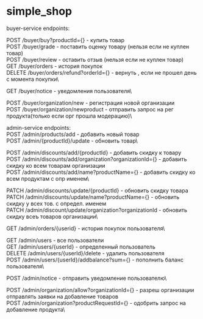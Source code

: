 # simple_shop

buyer-service endpoints:

POST /buyer/buy?productId={} - купить товар\
POST /buyer/grade - поставить оценку товару (нельзя если не куплен товар)\
POST /buyer/review - оставить отзыв (нельзя если не куплен товар)\
GET /buyer/orders - история покупок\
DELETE /buyer/orders/refund?orderId={} - вернуть , если не прошел день с момента покупки\

GET /buyer/notice - уведомления пользователя\

POST /buyer/organization/new - регистрация новой организации\
POST /buyer/organization/newproduct - отправить запрос на рег продукта(только если орг прошла модерацию)\

admin-service endpoints:\
POST /admin/products/add - добавить новый товар\
POST /admin/{productId}/update - обновить товар\

POST /admin/discounts/add/{productId} - добавить скидку к товару\
POST /admin/discounts/add/organization?organizationId={} - добавить скидку ко всем товарам организации\
POST /admin/discounts/add/name?productName={} -  добавить скидку ко всем продуктам с опр именем\

PATCH /admin/discounts/update/{productId} - обновить скидку товара\
PATCH /admin/discounts/update/name?productName={} - обновить скидку у всех тов. с определ. именем\
PATCH /admin/discount/update/organization?organizationId - обновить скидку всеъ товаров организации\

GET /admin/orders/{userid} - история покупок пользователя\

GET /admin/users - все пользователи\
GET /admin/users/{userId} - определенный пользователь\
DELETE /admin/users/{userId}/delete - удалить пользователя\
POST /admin/users/{userId}/addbalance?sum={} - пополнить баланс пользователя\

POST /admin/notice - отправить уведомление пользователю\

POST /admin/organization/allow?organizationId={} - разреш организации отправлять заявки на добавление товаров\
POST /admin/organization?productRequestId={} - одобрить запрос на добавление продукта\
